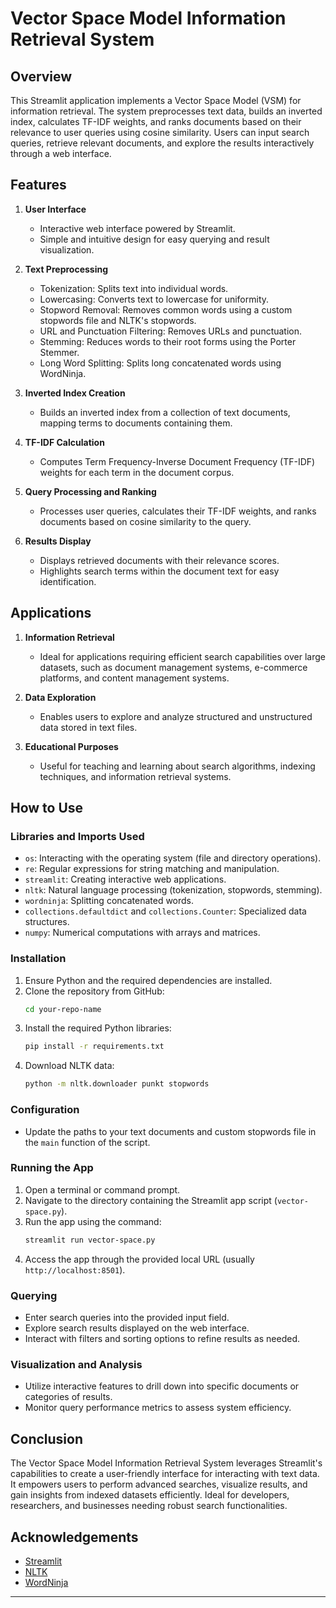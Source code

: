 # Vector Space Model Information Retrieval System

## Overview
This Streamlit application implements a Vector Space Model (VSM) for information retrieval. The system preprocesses text data, builds an inverted index, calculates TF-IDF weights, and ranks documents based on their relevance to user queries using cosine similarity. Users can input search queries, retrieve relevant documents, and explore the results interactively through a web interface.

## Features

1. **User Interface**
   - Interactive web interface powered by Streamlit.
   - Simple and intuitive design for easy querying and result visualization.

2. **Text Preprocessing**
   - Tokenization: Splits text into individual words.
   - Lowercasing: Converts text to lowercase for uniformity.
   - Stopword Removal: Removes common words using a custom stopwords file and NLTK's stopwords.
   - URL and Punctuation Filtering: Removes URLs and punctuation.
   - Stemming: Reduces words to their root forms using the Porter Stemmer.
   - Long Word Splitting: Splits long concatenated words using WordNinja.

3. **Inverted Index Creation**
   - Builds an inverted index from a collection of text documents, mapping terms to documents containing them.

4. **TF-IDF Calculation**
   - Computes Term Frequency-Inverse Document Frequency (TF-IDF) weights for each term in the document corpus.

5. **Query Processing and Ranking**
   - Processes user queries, calculates their TF-IDF weights, and ranks documents based on cosine similarity to the query.

6. **Results Display**
   - Displays retrieved documents with their relevance scores.
   - Highlights search terms within the document text for easy identification.

## Applications

1. **Information Retrieval**
   - Ideal for applications requiring efficient search capabilities over large datasets, such as document management systems, e-commerce platforms, and content management systems.

2. **Data Exploration**
   - Enables users to explore and analyze structured and unstructured data stored in text files.

3. **Educational Purposes**
   - Useful for teaching and learning about search algorithms, indexing techniques, and information retrieval systems.

## How to Use

### Libraries and Imports Used
- `os`: Interacting with the operating system (file and directory operations).
- `re`: Regular expressions for string matching and manipulation.
- `streamlit`: Creating interactive web applications.
- `nltk`: Natural language processing (tokenization, stopwords, stemming).
- `wordninja`: Splitting concatenated words.
- `collections.defaultdict` and `collections.Counter`: Specialized data structures.
- `numpy`: Numerical computations with arrays and matrices.

### Installation
1. Ensure Python and the required dependencies are installed.
2. Clone the repository from GitHub:
   ```sh
   cd your-repo-name
   ```
3. Install the required Python libraries:
   ```sh
   pip install -r requirements.txt
   ```
4. Download NLTK data:
   ```sh
   python -m nltk.downloader punkt stopwords
   ```

### Configuration
- Update the paths to your text documents and custom stopwords file in the `main` function of the script.

### Running the App
1. Open a terminal or command prompt.
2. Navigate to the directory containing the Streamlit app script (`vector-space.py`).
3. Run the app using the command:
   ```sh
   streamlit run vector-space.py
   ```
4. Access the app through the provided local URL (usually `http://localhost:8501`).

### Querying
- Enter search queries into the provided input field.
- Explore search results displayed on the web interface.
- Interact with filters and sorting options to refine results as needed.

### Visualization and Analysis
- Utilize interactive features to drill down into specific documents or categories of results.
- Monitor query performance metrics to assess system efficiency.

## Conclusion
The Vector Space Model Information Retrieval System leverages Streamlit's capabilities to create a user-friendly interface for interacting with text data. It empowers users to perform advanced searches, visualize results, and gain insights from indexed datasets efficiently. Ideal for developers, researchers, and businesses needing robust search functionalities.

## Acknowledgements
- [Streamlit](https://streamlit.io/)
- [NLTK](https://www.nltk.org/)
- [WordNinja](https://github.com/keredson/wordninja)

---
